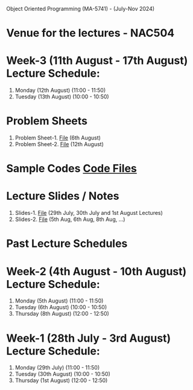 Object Oriented Programming (MA-5741) - (July-Nov 2024)
# Venue for the lectures - NAC504

# Week-3 (11th August - 17th August) Lecture Schedule:
1. Monday (12th August) (11:00 - 11:50)
2. Tuesday (13th August) (10:00 - 10:50)


# Problem Sheets
1. Problem Sheet-1. [File](OOP_August_2024/problem_sheet-1.pdf) (6th August)
2. Problem Sheet-2. [File](OOP_August_2024/problem_sheet-2.pdf) (12th August)

# Sample Codes [Code Files](example-codes.md)

   
# Lecture Slides / Notes
1. Slides-1. [File](OOP_August_2024/Slides-1.pdf) (29th July, 30th July and 1st August Lectures)
2. Slides-2. [File](OOP_August_2024/Slides-2.pdf) (5th Aug, 6th Aug, 8th Aug, ...)


# Past Lecture Schedules

# Week-2 (4th August - 10th August) Lecture Schedule:
1. Monday (5th August) (11:00 - 11:50)
2. Tuesday (6th August) (10:00 - 10:50)
3. Thursday (8th August) (12:00 - 12:50)

# Week-1 (28th July - 3rd August) Lecture Schedule:
1. Monday (29th July) (11:00 - 11:50)
2. Tuesday (30th August) (10:00 - 10:50)
3. Thursday (1st August) (12:00 - 12:50)
